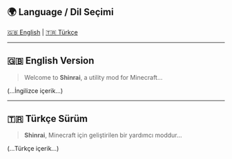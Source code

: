 ## 🌍 Language / Dil Seçimi

[🇬🇧 English](#english-version) | [🇹🇷 Türkçe](#türkçe-sürüm)

---

## 🇬🇧 English Version
> Welcome to **Shinrai**, a utility mod for Minecraft...

(...İngilizce içerik...)

---

## 🇹🇷 Türkçe Sürüm
> **Shinrai**, Minecraft için geliştirilen bir yardımcı moddur...

(...Türkçe içerik...)
